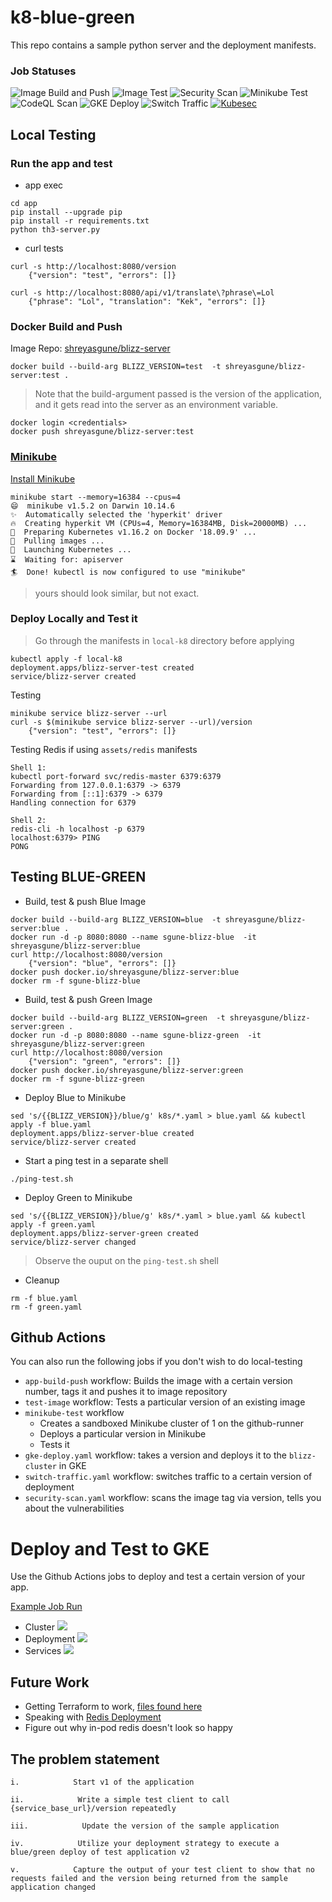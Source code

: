 # k8-blue-green
This repo contains a sample python server and the deployment manifests.

### Job Statuses
![Image Build and Push](https://github.com/shreyasgune/k8-blue-green/workflows/Image%20Publish/badge.svg)
![Image Test](https://github.com/shreyasgune/k8-blue-green/workflows/Image%20Test/badge.svg)
![Security Scan](https://github.com/shreyasgune/k8-blue-green/workflows/Security%20Scan/badge.svg)
![Minikube Test](https://github.com/shreyasgune/k8-blue-green/workflows/Minikube%20Test/badge.svg)
![CodeQL Scan](https://github.com/shreyasgune/k8-blue-green/workflows/CodeQL/badge.svg)
![GKE Deploy](https://github.com/shreyasgune/k8-blue-green/workflows/GKE%20Deploy/badge.svg)
![Switch Traffic](https://github.com/shreyasgune/k8-blue-green/workflows/Switch%20Traffic/badge.svg)
[![Kubesec](https://github.com/shreyasgune/k8-blue-green/actions/workflows/kubesec-analysis.yml/badge.svg)](https://github.com/shreyasgune/k8-blue-green/actions/workflows/kubesec-analysis.yml)



## Local Testing

### Run the app and test
- app exec
```
cd app
pip install --upgrade pip
pip install -r requirements.txt
python th3-server.py
```

- curl tests
```
curl -s http://localhost:8080/version
    {"version": "test", "errors": []}

curl -s http://localhost:8080/api/v1/translate\?phrase\=Lol
    {"phrase": "Lol", "translation": "Kek", "errors": []}

```


### Docker Build and Push

Image Repo: [shreyasgune/blizz-server](https://hub.docker.com/repository/docker/shreyasgune/blizz-server)

```
docker build --build-arg BLIZZ_VERSION=test  -t shreyasgune/blizz-server:test .
```
> Note that the build-argument passed is the version of the application, and it gets read into the server as an environment variable.

```
docker login <credentials>
docker push shreyasgune/blizz-server:test
```
### [Minikube](https://minikube.sigs.k8s.io/docs/start/)
[Install Minikube](https://kubernetes.io/docs/tasks/tools/install-minikube/)
```
minikube start --memory=16384 --cpus=4
😄  minikube v1.5.2 on Darwin 10.14.6
✨  Automatically selected the 'hyperkit' driver
🔥  Creating hyperkit VM (CPUs=4, Memory=16384MB, Disk=20000MB) ...
🐳  Preparing Kubernetes v1.16.2 on Docker '18.09.9' ...
🚜  Pulling images ...
🚀  Launching Kubernetes ...
⌛  Waiting for: apiserver
🏄  Done! kubectl is now configured to use "minikube"
```
> yours should look similar, but not exact.

### Deploy Locally and Test it
> Go through the manifests in `local-k8` directory before applying
```
kubectl apply -f local-k8
deployment.apps/blizz-server-test created
service/blizz-server created
```

Testing
```
minikube service blizz-server --url
curl -s $(minikube service blizz-server --url)/version
    {"version": "test", "errors": []}
```

Testing Redis if using `assets/redis` manifests
```
Shell 1:
kubectl port-forward svc/redis-master 6379:6379
Forwarding from 127.0.0.1:6379 -> 6379
Forwarding from [::1]:6379 -> 6379
Handling connection for 6379

Shell 2:
redis-cli -h localhost -p 6379
localhost:6379> PING
PONG
```

## Testing BLUE-GREEN
- Build, test & push Blue Image
```
docker build --build-arg BLIZZ_VERSION=blue  -t shreyasgune/blizz-server:blue .
docker run -d -p 8080:8080 --name sgune-blizz-blue  -it shreyasgune/blizz-server:blue
curl http://localhost:8080/version
    {"version": "blue", "errors": []}
docker push docker.io/shreyasgune/blizz-server:blue
docker rm -f sgune-blizz-blue
```

- Build, test & push Green Image
```
docker build --build-arg BLIZZ_VERSION=green  -t shreyasgune/blizz-server:green .
docker run -d -p 8080:8080 --name sgune-blizz-green  -it shreyasgune/blizz-server:green
curl http://localhost:8080/version
    {"version": "green", "errors": []}
docker push docker.io/shreyasgune/blizz-server:green
docker rm -f sgune-blizz-green
```
 
- Deploy Blue to Minikube
```
sed 's/{{BLIZZ_VERSION}}/blue/g' k8s/*.yaml > blue.yaml && kubectl apply -f blue.yaml
deployment.apps/blizz-server-blue created
service/blizz-server created
```

- Start a ping test in a separate shell
```
./ping-test.sh
```

- Deploy Green to Minikube
```
sed 's/{{BLIZZ_VERSION}}/blue/g' k8s/*.yaml > blue.yaml && kubectl apply -f green.yaml
deployment.apps/blizz-server-green created
service/blizz-server changed
```

>Observe the ouput on the `ping-test.sh` shell

- Cleanup
```
rm -f blue.yaml
rm -f green.yaml
```

## Github Actions
You can also run the following jobs if you don't wish to do local-testing
- `app-build-push` workflow: Builds the image with a certain version number, tags it and pushes it to image repository
- `test-image` workflow: Tests a particular version of an existing image
- `minikube-test` workflow
    - Creates a sandboxed Minikube cluster of 1 on the github-runner
    - Deploys a particular version in Minikube
    - Tests it
- `gke-deploy.yaml` workflow: takes a version and deploys it to the `blizz-cluster` in GKE
- `switch-traffic.yaml` workflow: switches traffic to a certain version of deployment
- `security-scan.yaml` workflow: scans the image tag via version, tells you about the vulnerabilities

# Deploy and Test to GKE
Use the Github Actions jobs to deploy and test a certain version of your app.

[Example Job Run](https://github.com/shreyasgune/k8-blue-green/runs/2501600504?check_suite_focus=true)

- Cluster
![](assets/images/cluster.png)
- Deployment
![](assets/images/deployment.png)
- Services
![](assets/images/svc.png)


## Future Work
- Getting Terraform to work, [files found here](assets/gke-tf.yaml)
- Speaking with [Redis Deployment](assets/redis-cluster-manifests)
- Figure out why in-pod redis doesn't look so happy

## The problem statement
```
i.            Start v1 of the application

ii.            Write a simple test client to call {service_base_url}/version repeatedly

iii.            Update the version of the sample application

iv.            Utilize your deployment strategy to execute a blue/green deploy of test application v2

v.            Capture the output of your test client to show that no requests failed and the version being returned from the sample application changed
```
